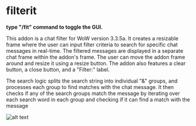 # filterit

**type "/fit" command to toggle the GUI.**

This addon is a chat filter for WoW version 3.3.5a. It creates a resizable frame where the user can input filter criteria to search for specific chat messages in real-time. The filtered messages are displayed in a separate chat frame within the addon's frame. The user can move the addon frame around and resize it using a resize button. The addon also features a clear button, a close button, and a "Filter:" label.

The search logic splits the search string into individual "&" groups, and processes each group to find matches with the chat message. It then checks if any of the search groups match the message by iterating over each search word in each group and checking if it can find a match with the message 

![alt text](https://media.discordapp.net/attachments/880419552670920745/1092850715774435480/image.png "1")
